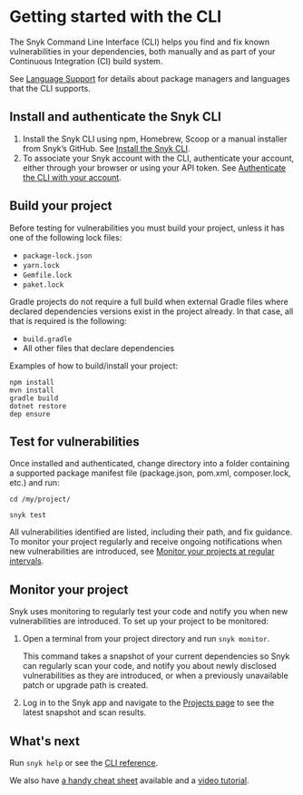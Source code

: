 # Getting started with the CLI

The Snyk Command Line Interface (CLI) helps you find and fix known vulnerabilities in your dependencies, both manually and as part of your Continuous Integration (CI) build system.

See [Language Support](https://support.snyk.io/hc/en-us/articles/360000911957-Language-support) for details about package managers and languages that the CLI supports.

## Install and authenticate the Snyk CLI

1. Install the Snyk CLI using npm, Homebrew, Scoop or a manual installer from Snyk’s GitHub. See [Install the Snyk CLI](../install-the-snyk-cli/).&#x20;
2. To associate your Snyk account with the CLI, authenticate your account, either through your browser or using your API token. See [Authenticate the CLI with your account](https://docs.snyk.io/snyk-cli/install-the-snyk-cli/authenticate-the-cli-with-your-account).

## Build your project

Before testing for vulnerabilities you must build your project, unless it has one of the following lock files:

* `package-lock.json`&#x20;
* `yarn.lock` &#x20;
* `Gemfile.lock` &#x20;
* `paket.lock`

Gradle projects do not require a full build when external Gradle files where declared dependencies versions exist in the project already. In that case, all that is required is the following:

* `build.gradle`&#x20;
* All other files that declare dependencies

Examples of how to build/install your project:

`npm install`\
`mvn install`\
`gradle build`\
`dotnet restore`\
`dep ensure`

## Test for vulnerabilities

Once installed and authenticated, change directory into a folder containing a supported package manifest file (package.json, pom.xml, composer.lock, etc.) and run:

`cd /my/project/`

`snyk test`

All vulnerabilities identified are listed, including their path, and fix guidance. To monitor your project regularly and receive ongoing notifications when new vulnerabilities are introduced, see [Monitor your projects at regular intervals](https://support.snyk.io/hc/articles/360003851297#UUID-0de07f93-0f4e-3665-7f4b-466fff3b327a).

## Monitor your project

Snyk uses monitoring to regularly test your code and notify you when new vulnerabilities are introduced. To set up your project to be monitored:

1.  Open a terminal from your project directory and run `snyk monitor`.

    This command takes a snapshot of your current dependencies so Snyk can regularly scan your code, and notify you about newly disclosed vulnerabilities as they are introduced, or when a previously unavailable patch or upgrade path is created.
2. Log in to the Snyk app and navigate to the [Projects page](https://app.snyk.io/projects) to see the latest snapshot and scan results.

## **What's next**

Run `snyk help` or see the [CLI reference](cli-reference.md).

We also have [a handy cheat sheet](https://res.cloudinary.com/snyk/image/upload/v1551195097/Snyk\_CLI\_Cheat\_Sheet.pdf) available and a [video tutorial](https://www.youtube.com/watch?v=xp\_LtchEkT8).
